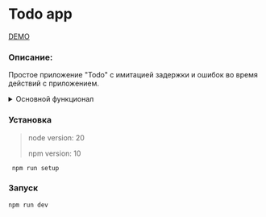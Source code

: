 # Todo app
[DEMO](https://app-todo-hp0w.onrender.com/)

### Описание:
<p>
Простое приложение "Todo" с имитацией задержки и ошибок во время действий с приложением.
</p>
<details>
<summary>Основной функционал</summary>

- Создание
- Редактирование
- Удаление
- Просмотр списка активных и удаленных задач
- Фильтрация списка активных задач по:
  - Дате создания/завершения
  - Названию
  - Статусу выполнения
- Очистка списка удаленных задач
- Возможность повторной синхронизации в случае ошибки действия
</details>

### Установка
>node version: 20
>
>npm version: 10
```
 npm run setup
```

### Запуск
```
npm run dev
```